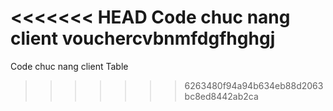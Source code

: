 <<<<<<< HEAD
Code chuc nang client 
vouchercvbnmfdgfhghgj
=======
Code chuc nang client Table
>>>>>>> 6263480f94a94b634eb88d2063bc8ed8442ab2ca

